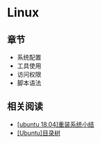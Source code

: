 # Linux

## 章节

* 系统配置
* 工具使用
* 访问权限
* 脚本语法
## 相关阅读

* [[ubuntu 18.04]重装系统小结](https://blog.zhujian.life/posts/e70eeac0.html)
* [[Ubuntu]目录树](https://blog.zhujian.life/posts/8bc9b2b7.html)